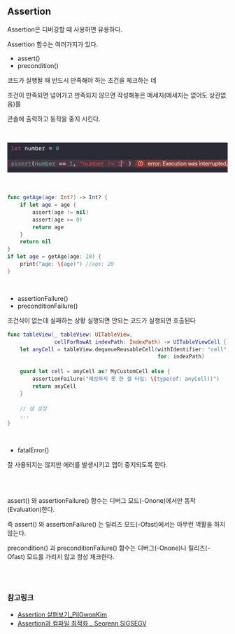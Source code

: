 ## Assertion

Assertion은 디버깅할 때 사용하면 유용하다.

Assertion 함수는 여러가지가 있다.

* assert()
* precondition()

코드가 실행될 때 반드시 만족해야 하는 조건을 체크하는 데

조건이 만족되면 넘어가고 만족되지 않으면 작성해놓은 메세지(메세지는 없어도 상관없음)를 

콘솔에 출력하고 동작을 중지 시킨다.

<br/>

![assertimg1](images/assertimg1.png)

<br/>

```swift
func getAge(age: Int?) -> Int? {
    if let age = age {
        assert(age != nil)
        assert(age >= 0)
        return age
    }
    return nil
}
if let age = getAge(age: 20) {
    print("age: \(age)") //age: 20
}
```

<br/>

* assertionFailure()
* preconditionFailure()

조건식이 없는데 실패하는 상황 실행되면 안되는 코드가 실행되면 호출된다



```swift
func tableView(_ tableView: UITableView,
               cellForRowAt indexPath: IndexPath) -> UITableViewCell {
    let anyCell = tableView.dequeueReusableCell(withIdentifier: "cell",
                                                for: indexPath)

    guard let cell = anyCell as? MyCustomCell else {
        assertionFailure("예상하지 못 한 셀 타입: \(type(of: anyCell))")
        return anyCell
    }

    // 셀 설정
    ...
}
```

<br/>

* fatalError() 

잘 사용되지는 않지만 에러를 발생시키고 앱이 중지되도록 한다.

<br/>

<br/>

assert() 와 assertionFailure() 함수는 디버그 모드(-Onone)에서만 동작(Evaluation)한다. 

즉 assert() 와 assertionFailure() 는 릴리즈 모드(-Ofast)에서는 아무런 역활을 하지 않는다.

precondition() 과 preconditionFailure() 함수는 디버그(-Onone)나 릴리즈(-Ofast) 모드를 가리지 않고 항상 체크한다.

<br/>

<br/>

### 참고링크

* [Assertion 살펴보기_PilGwonKim](https://pilgwon.github.io/blog/2017/09/25/Under-the-Hood-of-Assertions-in-Swift.html)
* [Assertion과 컴파일 최적화 _ Seorenn SIGSEGV]([http://seorenn.blogspot.com/2016/05/swift-assertion.html](http://seorenn.blogspot.com/2016/05/swift-assertion.html))

